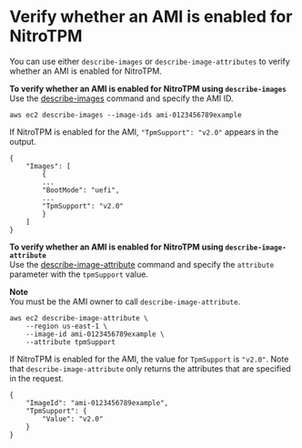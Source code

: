 # Verify whether an AMI is enabled for NitroTPM<a name="verify-nitrotpm-support-on-ami"></a>

You can use either `describe-images` or `describe-image-attributes` to verify whether an AMI is enabled for NitroTPM\.

**To verify whether an AMI is enabled for NitroTPM using `describe-images`**  
Use the [describe\-images](https://docs.aws.amazon.com/cli/latest/reference/ec2/describe-images.html) command and specify the AMI ID\.

```
aws ec2 describe-images --image-ids ami-0123456789example
```

If NitroTPM is enabled for the AMI, `"TpmSupport": "v2.0"` appears in the output\.

```
{
    "Images": [
        {
        ...
        "BootMode": "uefi",
        ...
        "TpmSupport": "v2.0"
        }
    ]
}
```

**To verify whether an AMI is enabled for NitroTPM using `describe-image-attribute`**  
Use the [describe\-image\-attribute](https://docs.aws.amazon.com/cli/latest/reference/ec2/describe-image-attribute.html) command and specify the `attribute` parameter with the `tpmSupport` value\.

**Note**  
You must be the AMI owner to call `describe-image-attribute`\.

```
aws ec2 describe-image-attribute \
    --region us-east-1 \
    --image-id ami-0123456789example \
    --attribute tpmSupport
```

If NitroTPM is enabled for the AMI, the value for `TpmSupport` is `"v2.0"`\. Note that `describe-image-attribute` only returns the attributes that are specified in the request\.

```
{
    "ImageId": "ami-0123456789example",
    "TpmSupport": {
        "Value": "v2.0"
    }
}
```